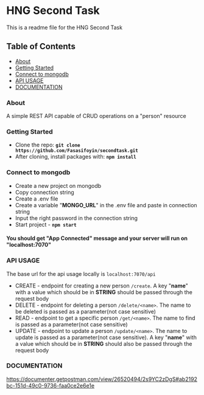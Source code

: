 # HNG Second Task

This is a readme file for the HNG Second Task

## Table of Contents

* [About](#about)
* [Getting Started](#start)
* [Connect to mongodb](#mongo)
* [API USAGE](#usage)
* [DOCUMENTATION](#docs)

### <a name="about">About</a> 
A simple REST API capable of CRUD operations on a "person" resource

### <a name="start">Getting Started</a> 
- Clone the repo: **`git clone https://github.com/Fasasifoyin/secondtask.git`**
- After cloning, install packages with: **`npm install`** 

### <a name="mongo">Connect to mongodb</a> 
- Create a new project on mongodb
- Copy connection string
- Create a .env file
- Create a variable "**MONGO_URL**" in the .env file and paste in connection string
- Input the right password in the connection string
- Start project - **`npm start`**

#### You should get "**App Connected**" message and your server will run on "**localhost:7070**"

### <a name="usage">API USAGE</a> 
The base url for the api usage locally is `localhost:7070/api`

- CREATE - endpoint for creating a new person `/create`. A key "**name**" with a value which should be in **STRING** should be passed through the request body
- DELETE - endpoint for deleting a person `/delete/<name>`. The name to be deleted is passed as a parameter(not case sensitive)
- READ - endpoint to get a specific person `/get/<name>`. The name to find is passed as a parameter(not case sensitive)
- UPDATE - endpoint to update a person `/update/<name>`. The name to update is passed as a parameter(not case sensitive). A key "**name**" with a value which should be in **STRING** should also be passed through the request body

### <a name="docs">DOCUMENTATION</a> 
https://documenter.getpostman.com/view/26520494/2s9YC2zDgS#ab2192bc-151d-49c0-9736-faa0ce2e6e1e